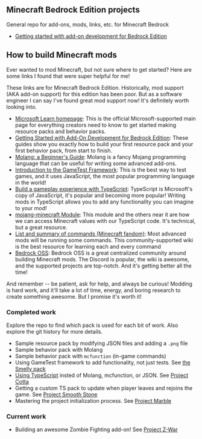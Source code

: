 ## Minecraft Bedrock Edition projects

General repo for add-ons, mods, links, etc. for Minecraft Bedrock

- [Getting started with add-on development for Bedrock Edition](https://learn.microsoft.com/en-us/minecraft/creator/documents/gettingstarted)

## How to build Minecraft mods

Ever wanted to mod Minecraft, but not sure where to get started? Here are some links I found that were super helpful for me!

These links are for Minecraft Bedrock Edition. Historically, mod support (AKA add-on support) for this edition has been poor. But as a software engineer I can say I've found great mod support now! It's definitely worth looking into.

- [Microsoft Learn homepage](https://learn.microsoft.com/en-us/minecraft/creator/): This is the official Microsoft-supported main page for everything creators need to know to get started making resource packs and behavior packs.
- [Getting Started with Add-On Development for Bedrock Edition](https://learn.microsoft.com/en-us/minecraft/creator/documents/gettingstarted): These guides show you exactly how to build your first resource pack and your first behavior pack, from start to finish.
- [Molang: a Beginner's Guide](https://learn.microsoft.com/en-us/minecraft/creator/documents/molangbeginnersguide): Molang is a fancy Mojang programming language that can be useful for writing some advanced add-ons.
- [Introduction to the GameTest Framework](https://learn.microsoft.com/en-us/minecraft/creator/documents/gametestgettingstarted): This is the best way to test games, and it uses JavaScript, the most popular programming language in the world!
- [Build a gameplay experience with TypeScript](https://learn.microsoft.com/en-us/minecraft/creator/documents/scriptinggettingstarted): TypeScript is Microsoft's copy of JavaScript, it's popular and becoming more popular! Writing mods in TypeScript allows you to add any functionality you can imagine to your mod!
- [mojang-minecraft Module](https://learn.microsoft.com/en-us/minecraft/creator/scriptapi/mojang-minecraft/mojang-minecraft): This module and the others near it are how we can access Minecraft values with our TypeScript code. It's technical, but a great resource.
- [List and summary of commands (Minecraft fandom)](https://minecraft.fandom.com/wiki/Commands#List_and_summary_of_commands): Most advanced mods will be running some commands. This community-supported wiki is the best resource for learning each and every command
- [Bedrock OSS](https://github.com/Bedrock-OSS): Bedrock OSS is a great centralized community around building Minecraft mods. The Discord is popular, the wiki is awesome, and the supported projects are top-notch. And it's getting better all the time!

And remember -- be patient, ask for help, and always be curious! Modding is hard work, and it'll take a lot of time, energy, and boring research to create something awesome. But I promise it's worth it!

### Completed work

Explore the repo to find which pack is used for each bit of work. Also explore the git history for more details.

- Sample resource pack by modifying JSON files and adding a `.png` file
- Sample behavior pack with Molang
- Sample behavior pack with `mcfunction` (in-game commands)
- Using GameTest framework to add functionality, not just tests. See [the Smelly pack](./behavior-packs/smelly-pack/README.md)
- [Using TypeScript](https://learn.microsoft.com/en-us/minecraft/creator/documents/scriptinggettingstarted) insted of Molang, mcfunction, or JSON. See [Project Cotta](./projects/cotta/README.md)
- Getting a custom TS pack to update when player leaves and rejoins the game. See [Project Smooth Stone](./projects/smoothStone/README.md)
- Mastering the project initialization process. See [Project Marble](./projects/marble/README.md)

### Current work

- Building an awesome Zombie Fighting add-on! See [Project Z-War](./projects/zombieWar/README.md)
